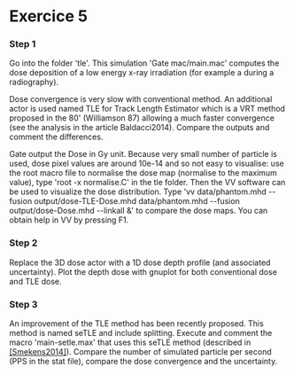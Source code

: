 # Exercice 5


### Step 1

Go into the folder 'tle'. This simulation 'Gate mac/main.mac' computes the dose deposition of a low energy x-ray irradiation (for example a during a radiography).

Dose convergence is very slow with conventional method. An additional actor is used named TLE for Track Length Estimator which is a VRT method proposed in the 80' (Williamson 87) allowing a much faster convergence (see the analysis in the article Baldacci2014). Compare the outputs and comment the differences.

 Gate output the Dose in Gy unit. Because very small number of particle is used, dose pixel values are around 10e-14 and so not easy to visualise: use the root macro file to normalise the dose map (normalise to the maximum value), type 'root -x normalise.C' in the tle folder. Then the VV software can be used to visualize the dose distribution. Type 'vv data/phantom.mhd --fusion output/dose-TLE-Dose.mhd data/phantom.mhd --fusion output/dose-Dose.mhd --linkall &' to compare the dose maps. You can obtain help in VV by pressing F1.

### Step 2

Replace the 3D dose actor with a 1D dose depth profile (and associated uncertainty). Plot the depth dose with gnuplot for both conventional dose and TLE dose.

### Step 3 

An improvement of the TLE method has been recently proposed. This method is named seTLE and include splitting. Execute and comment the macro 'main-setle.max' that uses this seTLE method (described in [[Smekens2014]](https://www.creatis.insa-lyon.fr/site/en/publications/SMEK-14)). Compare the number of simulated particle per second (PPS in the stat file), compare the dose convergence and the uncertainty.

